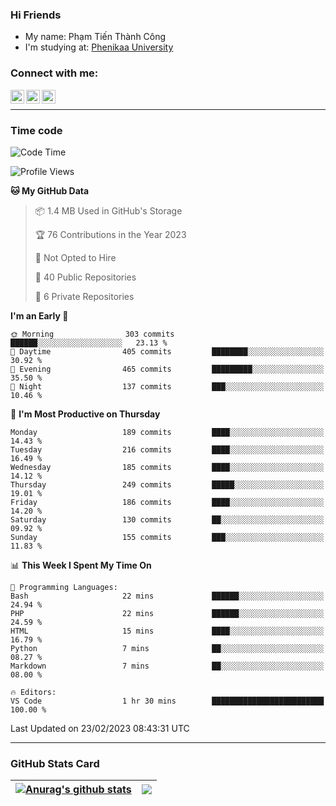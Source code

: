 ### Hi Friends

- My name: Phạm Tiến Thành Công
- I'm studying at: [Phenikaa University]


### Connect with me:
[<img align="left" alt="PhamTienThanhCong | Facebook" width="22px" src="https://upload.wikimedia.org/wikipedia/commons/thumb/1/16/Facebook-icon-1.png/640px-Facebook-icon-1.png" />][facebook]
[<img align="left" alt="PhamTienThanhCong | Zalo" width="22px" src="https://www.anphatpc.com.vn/template/anphat_2020v2/images/icon-zalo.jpg" />][zalo]
[<img align="left" alt="PhamTienThanhCong | LinkedIn" width="22px" src="https://cdn3.iconfinder.com/data/icons/inficons/512/linkedin.png" />][linkedin]

<br />

---

### Time code

<!--START_SECTION:waka-->
![Code Time](http://img.shields.io/badge/Code%20Time-880%20hrs%2053%20mins-blue)

![Profile Views](http://img.shields.io/badge/Profile%20Views-7-blue)

**🐱 My GitHub Data** 

> 📦 1.4 MB Used in GitHub's Storage 
 > 
> 🏆 76 Contributions in the Year 2023
 > 
> 🚫 Not Opted to Hire
 > 
> 📜 40 Public Repositories 
 > 
> 🔑 6 Private Repositories 
 > 
**I'm an Early 🐤** 

```text
🌞 Morning                303 commits         ██████░░░░░░░░░░░░░░░░░░░   23.13 % 
🌆 Daytime                405 commits         ████████░░░░░░░░░░░░░░░░░   30.92 % 
🌃 Evening                465 commits         █████████░░░░░░░░░░░░░░░░   35.50 % 
🌙 Night                  137 commits         ███░░░░░░░░░░░░░░░░░░░░░░   10.46 % 
```
📅 **I'm Most Productive on Thursday** 

```text
Monday                   189 commits         ████░░░░░░░░░░░░░░░░░░░░░   14.43 % 
Tuesday                  216 commits         ████░░░░░░░░░░░░░░░░░░░░░   16.49 % 
Wednesday                185 commits         ████░░░░░░░░░░░░░░░░░░░░░   14.12 % 
Thursday                 249 commits         █████░░░░░░░░░░░░░░░░░░░░   19.01 % 
Friday                   186 commits         ████░░░░░░░░░░░░░░░░░░░░░   14.20 % 
Saturday                 130 commits         ██░░░░░░░░░░░░░░░░░░░░░░░   09.92 % 
Sunday                   155 commits         ███░░░░░░░░░░░░░░░░░░░░░░   11.83 % 
```


📊 **This Week I Spent My Time On** 

```text
💬 Programming Languages: 
Bash                     22 mins             ██████░░░░░░░░░░░░░░░░░░░   24.94 % 
PHP                      22 mins             ██████░░░░░░░░░░░░░░░░░░░   24.59 % 
HTML                     15 mins             ████░░░░░░░░░░░░░░░░░░░░░   16.79 % 
Python                   7 mins              ██░░░░░░░░░░░░░░░░░░░░░░░   08.27 % 
Markdown                 7 mins              ██░░░░░░░░░░░░░░░░░░░░░░░   08.00 % 

🔥 Editors: 
VS Code                  1 hr 30 mins        █████████████████████████   100.00 % 
```


 Last Updated on 23/02/2023 08:43:31 UTC
<!--END_SECTION:waka-->

---

### GitHub Stats Card

| <a href="https://github.com/phamtienthanhcong"><img align="center" src="https://github-readme-stats.vercel.app/api?username=PhamTienThanhCong&show_icons=true&include_all_commits=true&theme=buefy&hide_border=true&theme=ocean_dark" alt="Anurag's github stats" /></a> | <a href="https://github.com/phamtienthanhcong"><img align="center" src="https://github-readme-stats.vercel.app/api/top-langs/?username=PhamTienThanhCong&layout=compact&theme=buefy&hide_border=true&theme=ocean_dark" /></a> |
| ------------- | ------------- |

[Phenikaa University]: https://phenikaa-uni.edu.vn/vi
[facebook]: https://www.facebook.com/phamtienthanhcong
[linkedin]: https://linkedin.com/in/phamtienthanhcong
[zalo]: https://zalo.me/0396396332
[tiktok]: https://www.tiktok.com/@phamtienthanhcong
[web]: https://github.com/PhamTienThanhCong/web_dev
[min project]: https://github.com/PhamTienThanhCong/Project-Of-Web
[c and cpp]: https://github.com/PhamTienThanhCong/Code_C_and_Cpro
[python]: https://github.com/PhamTienThanhCong/Python_beginer
